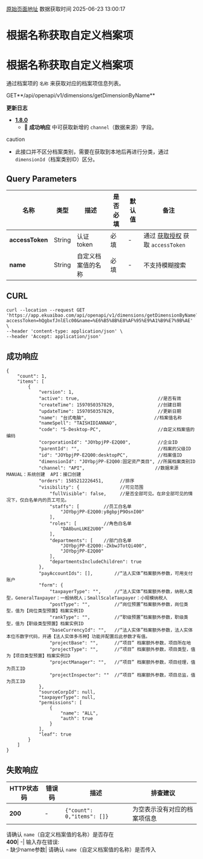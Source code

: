 [原始页面地址](https://docs.ekuaibao.com/docs/open-api/dimensions/get-dimension-items-byName)
数据获取时间 2025-06-23 13:00:17

# 根据名称获取自定义档案项

# 根据名称获取自定义档案项  
  
通过档案项的 `名称` 来获取对应的档案项信息列表。

GET**/api/openapi/v1/dimensions/getDimensionByName**

**更新日志**

  * [**1.8.0**](/updateLog/update-log#180)
    * 🐞 **成功响应** 中可获取新增的 `channel`（数据来源）字段。



caution

  * 此接口并不区分档案类别，需要在获取到本地后再进行分类，通过 `dimensionId`（档案类别ID）区分。



## Query Parameters​

名称| 类型| 描述| 是否必填| 默认值| 备注  
---|---|---|---|---|---  
**accessToken**|  String| 认证token| 必填| -| 通过 [获取授权](/docs/open-api/getting-started/auth) 获取 `accessToken`  
**name**|  String| 自定义档案值的名称| 必填| -| 不支持模糊搜索  
  
## CURL​
    
    
    curl --location --request GET 'https://app.ekuaibao.com/api/openapi/v1/dimensions/getDimensionByName?accessToken=hQgbxfJnlElc00&name=%E6%B5%8B%E8%AF%95%E9%A1%B9%E7%9B%AE' \  
    --header 'content-type: application/json' \  
    --header 'Accept: application/json'  
    

## 成功响应​
    
    
    {  
        "count": 1,  
        "items": [  
            {  
                "version": 1,  
                "active": true,                             //是否有效  
                "createTime": 1597050357829,                //创建日期  
                "updateTime": 1597050357829,                //更新日期  
                "name": "台式电脑",                         //档案值名称  
                "nameSpell": "TAISHIDIANNAO",  
                "code": "5-Desktop-PC",                     //自定义档案值的编码  
                "corporationId": "JOYbpjPP-E2Q00",          //企业ID  
                "parentId": "",                             //档案的父级ID  
                "id": "JOYbpjPP-E2Q00:desktopPC",           //档案值ID  
                "dimensionId": "JOYbpjPP-E2Q00:固定资产类目", //所属档案类别ID  
                "channel": "API",                          //数据来源  MANUAL：系统创建  API：接口创建  
                "orders": 1585212226451,      //排序  
                "visibility": {               //可见范围  
                    "fullVisible": false,     //是否全部可见。在非全部可见的情况下，仅白名单内的员工可见。  
                    "staffs": [         //员工白名单  
                        "JOYbpjPP-E2Q00:y8gbpjP9OsnI00"  
                    ],  
                    "roles": [          //角色白名单  
                        "DA8bunLUKE2U00"  
                    ],  
                    "departments": [    //部门白名单  
                        "JOYbpjPP-E2Q00:-ZkbwJTotQi400",  
                        "JOYbpjPP-E2Q00"  
                    ],  
                    "departmentsIncludeChildren": true  
                },  
                "payAccountIds": [],        //“法人实体”档案额外参数，可用支付账户  
                "form": {  
                    "taxpayerType": "",     //“法人实体”档案额外参数，纳税人类型，GeneralTaxpayer：一般纳税人；SmallScaleTaxpayer：小规模纳税人  
                    "postType": "",         //“岗位预置”档案额外参数，岗位类型，值为【岗位类型预置】档案实例ID  
                    "rankType": "",         //“职级预置”档案额外参数，职级类型，值为【职级类型预置】档案实例ID  
                    "baseCurrencyId": "",   //“法人实体”档案额外参数，法人实体本位币数字代码，开通【法人实体多币种】功能并配置后此参数才有值。  
                    "projectBase": "",      //“项目” 档案额外参数，项目所在地  
                    "projectType": "",      //“项目” 档案额外参数，项目类型，值为【项目类型预置】档案实例ID  
                    "projectManager": "",   //“项目” 档案额外参数，项目经理，值为员工ID  
                    "projectInspector": ""  //“项目” 档案额外参数，项目总监，值为员工ID  
                },  
                "sourceCorpId": null,  
                "taxpayerType": null,  
                "permissions": [  
                    {  
                        "name": "ALL",  
                        "auth": true  
                    }  
                ],  
                "leaf": true  
            }  
        ]  
    }  
    

## 失败响应​

HTTP状态码| 错误码| 描述| 排查建议  
---|---|---|---  
**200**|  -| `{"count": 0,"items": []}`| 为空表示没有对应的档案项信息  
请确认 `name`（自定义档案值的名称）是否存在  
**400**|  -| 输入存在错误:  
\- 缺少name参数| 请确认 `name`（自定义档案值的名称）是否传入
